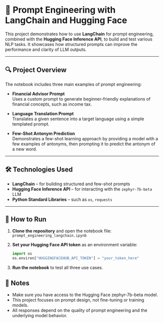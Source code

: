 # 📘 Prompt Engineering with LangChain and Hugging Face

This project demonstrates how to use **LangChain** for prompt engineering, combined with the **Hugging Face Inference API**, to build and test various NLP tasks. It showcases how structured prompts can improve the performance and clarity of LLM outputs.

---

## 🔍 Project Overview

The notebook includes three main examples of prompt engineering:

- **Financial Advisor Prompt**  
  Uses a custom prompt to generate beginner-friendly explanations of financial concepts, such as income tax.

- **Language Translation Prompt**  
  Translates a given sentence into a target language using a simple templated prompt.

- **Few-Shot Antonym Prediction**  
  Demonstrates a few-shot learning approach by providing a model with a few examples of antonyms, then prompting it to predict the antonym of a new word.

---

## 🛠️ Technologies Used

- **LangChain** – for building structured and few-shot prompts  
- **Hugging Face Inference API** – for interacting with the `zephyr-7b-beta` LLM  
- **Python Standard Libraries** – such as `os`, `requests`

---

## 🚀 How to Run

1. **Clone the repository** and open the notebook file:  
   `prompt_engineering_langchain.ipynb`

2. **Set your Hugging Face API token** as an environment variable:

   ```python
   import os
   os.environ["HUGGINGFACEHUB_API_TOKEN"] = "your_token_here"

3. **Run the notebook** to test all three use cases.

## 📌 Notes

- Make sure you have access to the Hugging Face zephyr-7b-beta model.
- This project focuses on prompt design, not fine-tuning or training models.
- All responses depend on the quality of prompt engineering and the underlying model behavior.


